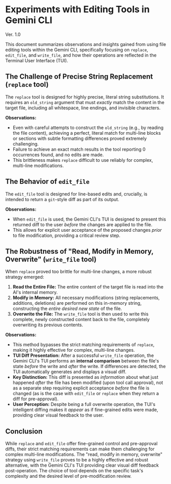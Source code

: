 # Experiments with Editing Tools in Gemini CLI
Ver. 1.0

This document summarizes observations and insights gained from using file editing tools within the Gemini CLI, specifically focusing on `replace`, `edit_file`, and `write_file`, and how their operations are reflected in the Terminal User Interface (TUI).

## The Challenge of Precise String Replacement (`replace` tool)

The `replace` tool is designed for highly precise, literal string substitutions. It requires an `old_string` argument that must *exactly* match the content in the target file, including all whitespace, line endings, and invisible characters.

**Observations:**
*   Even with careful attempts to construct the `old_string` (e.g., by reading the file content), achieving a perfect, literal match for multi-line blocks or sections with subtle formatting differences proved extremely challenging.
*   Failure to achieve an exact match results in the tool reporting 0 occurrences found, and no edits are made.
*   This brittleness makes `replace` difficult to use reliably for complex, multi-line modifications.

## The Behavior of `edit_file`

The `edit_file` tool is designed for line-based edits and, crucially, is intended to return a `git`-style diff as part of its output.

**Observations:**
*   When `edit_file` is used, the Gemini CLI's TUI is designed to present this returned diff to the user *before* the changes are applied to the file.
*   This allows for explicit user acceptance of the proposed changes *prior* to file modification, providing a critical review step.

## The Robustness of "Read, Modify in Memory, Overwrite" (`write_file` tool)

When `replace` proved too brittle for multi-line changes, a more robust strategy emerged:
1.  **Read the Entire File:** The entire content of the target file is read into the AI's internal memory.
2.  **Modify in Memory:** All necessary modifications (string replacements, additions, deletions) are performed on this in-memory string, constructing the *entire desired new state* of the file.
3.  **Overwrite the File:** The `write_file` tool is then used to write this complete, newly constructed content back to the file, completely overwriting its previous contents.

**Observations:**
*   This method bypasses the strict matching requirements of `replace`, making it highly effective for complex, multi-line changes.
*   **TUI Diff Presentation:** After a successful `write_file` operation, the Gemini CLI's TUI performs an **internal comparison** between the file's state *before* the write and *after* the write. If differences are detected, the TUI automatically generates and displays a visual diff.
*   **Key Distinction:** This diff is presented as *information* about what just happened *after* the file has been modified (upon tool call approval), not as a separate step requiring explicit acceptance *before* the file is changed (as is the case with `edit_file` or `replace` when they return a diff for pre-approval).
*   **User Perception:** Despite being a full overwrite operation, the TUI's intelligent diffing makes it *appear* as if fine-grained edits were made, providing clear visual feedback to the user.

## Conclusion

While `replace` and `edit_file` offer fine-grained control and pre-approval diffs, their strict matching requirements can make them challenging for complex multi-line modifications. The "read, modify in memory, overwrite" strategy using `write_file` proves to be a highly effective and robust alternative, with the Gemini CLI's TUI providing clear visual diff feedback post-operation. The choice of tool depends on the specific task's complexity and the desired level of pre-modification review.
